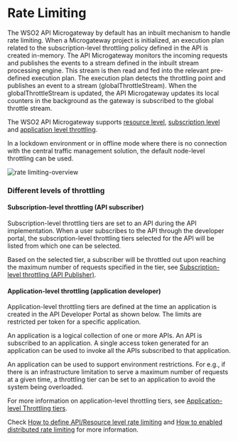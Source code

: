 # Rate Limiting

The WSO2 API Microgateway by default has an inbuilt mechanism to handle rate limiting. When a Microgateway project is initialized, an execution plan related to the subscription-level throttling policy defined in the API is created in-memory. The API Microgateway monitors the incoming requests and publishes the events to a stream defined in the inbuilt stream processing engine. This stream is then read and fed into the relevant pre-defined execution plan. The execution plan detects the throttling point and publishes an event to a stream (globalThrottleStream). When the globalThrottleStream is updated, the API Microgateway updates its local counters in the background as the gateway is subscribed to the global throttle stream.

The WSO2 API Microgateway supports [resource level]({{base_path}}/how-tos/rate-limiting/adding-throttling-policies/), [subscription level](#subscription-level-throttling-api-subscriber) and [application level throttling](#application-level-throttling-application-developer).

In a lockdown environment or in offline mode where there is no connection with the central traffic management solution, the default node-level throttling can be used.

![rate limiting-overview]({{base_path}}/assets/img/how-tos/rate-limiting-overview.jpg)

### Different levels of throttling

#### Subscription-level throttling (API subscriber)

Subscription-level throttling tiers are set to an API during the API implementation. When a user subscribes to the API through the developer portal, the subscription-level throttling tiers selected for the API will be listed from which one can be selected.

Based on the selected tier, a subscriber will be throttled out upon reaching the maximum number of requests specified in the tier, see [Subscription-level throttling (API Publisher)]({{apim_path}}/learn/rate-limiting/setting-throttling-limits/#subscription-level-throttling-api-publisher).

#### Application-level throttling (application developer)

Application-level throttling tiers are defined at the time an application is created in the API Developer Portal as shown below. The limits are restricted per token for a specific application.

An application is a logical collection of one or more APIs. An API is subscribed to an application. A single access token generated for an application can be used to invoke all the APIs subscribed to that application.

An application can be used to support environment restrictions. For e.g., if there is an infrastructure limitation to serve a maximum number of requests at a given time, a throttling tier can be set to an application to avoid the system being overloaded.

For more information on application-level throttling tiers, see [Application-level Throttling tiers]({{apim_path}}/learn/rate-limiting/setting-throttling-limits/#application-level-throttling-application-developer).

Check [How to define API/Resource level rate limiting]({{base_path}}/how-tos/rate-limiting/adding-throttling-policies) and [How to enabled distributed rate limiting](/how-tos/rate-limiting/distributed-throttling) for more information.
